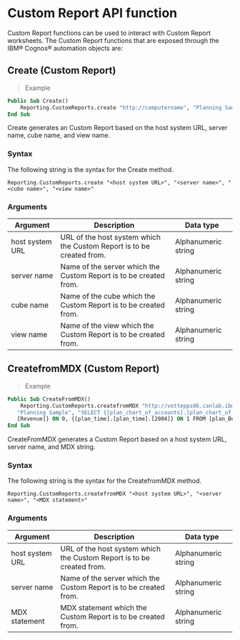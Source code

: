 # Custom Report API function

Custom Report functions can be used to interact with Custom Report worksheets. The Custom Report functions that are exposed through the IBM® Cognos® automation objects are:


## Create (Custom Report)

> Example

```vb
Public Sub Create()
    Reporting.CustomReports.create "http://computername", "Planning Sample", "plan_BudgetPlan", "Goal Input"
End Sub
```
Create generates an Custom Report based on the host system URL, server name, cube name, and view name.

### Syntax

The following string is the syntax for the Create method.

`Reporting.CustomReports.create "<host system URL>", "<server name>", "<cube name>", "<view name>"`

### Arguments
Argument | Description | Data type
--------- | ------- | -----------
host system URL | URL of the host system which the Custom Report is to be created from. | Alphanumeric string
server name | Name of the server which the Custom Report is to be created from. | Alphanumeric string
cube name | Name of the cube which the Custom Report is to be created from. | Alphanumeric string
view name | Name of the view which the Custom Report is to be created from. | Alphanumeric string

## CreatefromMDX (Custom Report)

> Example

```vb
Public Sub CreateFromMDX()
    Reporting.CustomReports.createfromMDX "http://vottepps06.canlab.ibm.com:9510/",
   "Planning Sample", "SELECT {[plan_chart_of_accounts].[plan_chart_of_accounts].
   [Revenue]} ON 0, {[plan_time].[plan_time].[2004]} ON 1 FROM [plan_BudgetPlan]"
End Sub
```
CreateFromMDX generates a Custom Report based on a host system URL, server name, and MDX string.

### Syntax

The following string is the syntax for the CreatefromMDX method.

`Reporting.CustomReports.createfromMDX "<host system URL>", "<server name>", "<MDX statement>"`

### Arguments
Argument | Description | Data type
--------- | ------- | -----------
host system URL | URL of the host system which the Custom Report is to be created from. | Alphanumeric string
server name | Name of the server which the Custom Report is to be created from. | Alphanumeric string
MDX statement | MDX statement which the Custom Report is to be created from. | Alphanumeric string